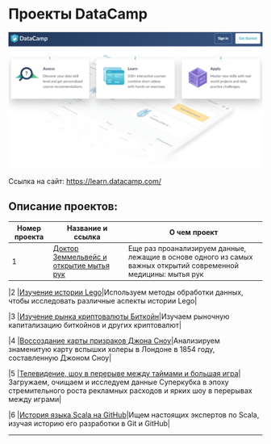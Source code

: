 # Проекты DataCamp
[![DataCamp](/logo.png)](https://learn.datacamp.com/)

Ссылка на сайт: https://learn.datacamp.com/



## Описание проектов:
| Номер проекта | Название и ссылка | О чем проект                                                     |
|---------------|-------------------|------------------------------------------------------------------|
|1              |[Доктор Земмельвейс и открытие мытья рук](https://nbviewer.jupyter.org/github/Drewleks/datacamp_projects/blob/master/Dr.%20Semmelweis%20and%20the%20Discovery%20of%20Handwashing/notebook.ipynb)|Еще раз проанализируем данные, лежащие в основе одного из самых важных открытий современной медицины: мытья рук|

|2              |[Изучение истории Lego](https://nbviewer.jupyter.org/github/Drewleks/datacamp_projects/blob/master/Exploring%2067%20years%20of%20LEGO/notebook.ipynb)|Используем методы обработки данных, чтобы исследовать различные аспекты истории Lego|

|3              |[Изучение рынка криптовалюты Биткойн](https://nbviewer.jupyter.org/github/Drewleks/datacamp_projects/blob/master/Exploring%20the%20Bitcoin%20Cryptocurrency%20Market/notebook.ipynb)|Изучаем рыночную капитализацию биткойнов и других криптовалют|

|4              |[Воссоздание карты призраков Джона Сноу](https://nbviewer.jupyter.org/github/Drewleks/datacamp_projects/blob/master/Recreating%20John%20Snow%27s%20Ghost%20Map/notebook.ipynb)|Анализируем знаменитую карту вспышки холеры в Лондоне в 1854 году, составленную Джоном Сноу|

|5              |[Телевидение, шоу в перерыве между таймами и большая игра](https://nbviewer.jupyter.org/github/Drewleks/datacamp_projects/blob/master/TV%2C%20Halftime%20Shows%2C%20and%20the%20Big%20Game/notebook.ipynb)|Загружаем, очищаем и исследуем данные Суперкубка в эпоху стремительного роста рекламных расходов и ярких шоу в перерывах между играми|

|6              |[История языка Scala на GitHub](https://nbviewer.jupyter.org/github/Drewleks/datacamp_projects/blob/master/The%20GitHub%20History%20of%20the%20Scala%20Language/notebook.ipynb)|Ищем настоящих экспертов по Scala, изучая историю его разработки в Git и GitHub|

---
